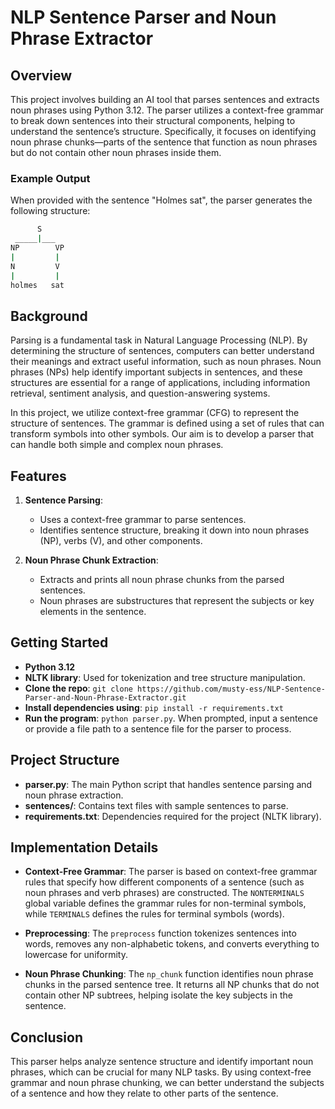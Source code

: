 # NLP Sentence Parser and Noun Phrase Extractor

## Overview

This project involves building an AI tool that parses sentences and extracts noun phrases using Python 3.12. The parser utilizes a context-free grammar to break down sentences into their structural components, helping to understand the sentence’s structure. Specifically, it focuses on identifying noun phrase chunks—parts of the sentence that function as noun phrases but do not contain other noun phrases inside them.

### Example Output

When provided with the sentence "Holmes sat", the parser generates the following structure:
```bash
      S
 _____|___
NP        VP 
|         |
N         V
|         | 
holmes   sat
```

## Background

Parsing is a fundamental task in Natural Language Processing (NLP). By determining the structure of sentences, computers can better understand their meanings and extract useful information, such as noun phrases. Noun phrases (NPs) help identify important subjects in sentences, and these structures are essential for a range of applications, including information retrieval, sentiment analysis, and question-answering systems.

In this project, we utilize context-free grammar (CFG) to represent the structure of sentences. The grammar is defined using a set of rules that can transform symbols into other symbols. Our aim is to develop a parser that can handle both simple and complex noun phrases.

## Features
1. **Sentence Parsing**:
   - Uses a context-free grammar to parse sentences.
   - Identifies sentence structure, breaking it down into noun phrases (NP), verbs (V), and other components.

2. **Noun Phrase Chunk Extraction**:
   - Extracts and prints all noun phrase chunks from the parsed sentences.
   - Noun phrases are substructures that represent the subjects or key elements in the sentence.

## Getting Started

- **Python 3.12**
- **NLTK library**: Used for tokenization and tree structure manipulation.
- **Clone the repo**: `git clone https://github.com/musty-ess/NLP-Sentence-Parser-and-Noun-Phrase-Extractor.git`  
- **Install dependencies using**: `pip install -r requirements.txt`
- **Run the program**: `python parser.py`. When prompted, input a sentence or provide a file path to a sentence file for the parser to process.  

## Project Structure

- **parser.py**: The main Python script that handles sentence parsing and noun phrase extraction.
- **sentences/**: Contains text files with sample sentences to parse.
- **requirements.txt**: Dependencies required for the project (NLTK library).

## Implementation Details

- **Context-Free Grammar**: The parser is based on context-free grammar rules that specify how different components of a sentence (such as noun phrases and verb phrases) are constructed. The `NONTERMINALS` global variable defines the grammar rules for non-terminal symbols, while `TERMINALS` defines the rules for terminal symbols (words).

- **Preprocessing**: The `preprocess` function tokenizes sentences into words, removes any non-alphabetic tokens, and converts everything to lowercase for uniformity.

- **Noun Phrase Chunking**: The `np_chunk` function identifies noun phrase chunks in the parsed sentence tree. It returns all NP chunks that do not contain other NP subtrees, helping isolate the key subjects in the sentence.

## Conclusion

This parser helps analyze sentence structure and identify important noun phrases, which can be crucial for many NLP tasks. By using context-free grammar and noun phrase chunking, we can better understand the subjects of a sentence and how they relate to other parts of the sentence.
